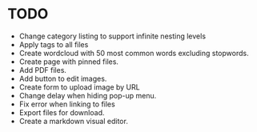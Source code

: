 # TODO

- Change category listing to support infinite nesting levels
- Apply tags to all files
- Create wordcloud with 50 most common words excluding stopwords.
- Create page with pinned files.
- Add PDF files.
- Add button to edit images.
- Create form to upload image by URL
- Change delay when hiding pop-up menu.
- Fix error when linking to files
- Export files for download.
- Create a markdown visual editor.